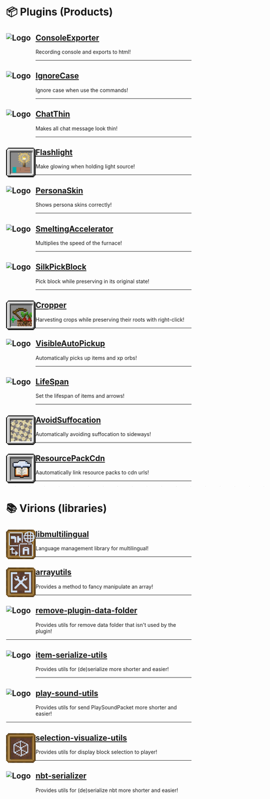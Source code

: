 # :package: Plugins (Products)

<h2>
  <a href="https://github.com/presentkim-pm/ConsoleExporter">
    <img align="left" src="https://raw.githubusercontent.com/presentkim-pm/ConsoleExporter/main/assets/icon.png" alt="Logo" width="80" height="80">
    ConsoleExporter
  </a>
</h2>
<p>Recording console and exports to html!</p>

-----

<h2>
  <a href="https://github.com/presentkim-pm/IgnoreCase">
    <img align="left" src="https://raw.githubusercontent.com/presentkim-pm/IgnoreCase/main/assets/icon.png" alt="Logo" width="80" height="80">
    IgnoreCase
  </a>
</h2>
<p>Ignore case when use the commands!</p>

-----

<h2>
  <a href="https://github.com/presentkim-pm/ChatThin">
    <img align="left" src="https://raw.githubusercontent.com/presentkim-pm/ChatThin/main/assets/icon.png" alt="Logo" width="80" height="80">
    ChatThin
  </a>
</h2>
<p>Makes all chat message look thin!</p>

-----

<h2>
  <a href="https://github.com/presentkim-pm/Flashlight">
    <img align="left" src="https://raw.githubusercontent.com/presentkim-pm/Flashlight/main/assets/icon.png" alt="Logo" width="80" height="80">
    Flashlight
  </a>
</h2>
<p>Make glowing when holding light source!</p>

-----

<h2>
  <a href="https://github.com/presentkim-pm/PersonaSkin">
    <img align="left" src="https://raw.githubusercontent.com/presentkim-pm/PersonaSkin/main/assets/icon.png" alt="Logo" width="80" height="80">
    PersonaSkin
  </a>
</h2>
<p>Shows persona skins correctly!</p>

-----

<h2>
  <a href="https://github.com/presentkim-pm/SmeltingAccelerator">
    <img align="left" src="https://raw.githubusercontent.com/presentkim-pm/SmeltingAccelerator/main/assets/icon.png" alt="Logo" width="80" height="80">
    SmeltingAccelerator
  </a>
</h2>
<p>Multiplies the speed of the furnace!</p>

-----

<h2>
  <a href="https://github.com/presentkim-pm/SilkPickBlock">
    <img align="left" src="https://raw.githubusercontent.com/presentkim-pm/SilkPickBlock/main/assets/icon.png" alt="Logo" width="80" height="80">
    SilkPickBlock
  </a>
</h2>
<p>Pick block while preserving in its original state!</p>

-----

<h2>
  <a href="https://github.com/presentkim-pm/Cropper">
    <img align="left" src="https://raw.githubusercontent.com/presentkim-pm/Cropper/main/assets/icon.png" alt="Logo" width="80" height="80">
    Cropper
  </a>
</h2>
<p>Harvesting crops while preserving their roots with right-click!</p>

-----

<h2>
  <a href="https://github.com/presentkim-pm/VisibleAutoPickup">
    <img align="left" src="https://raw.githubusercontent.com/presentkim-pm/VisibleAutoPickup/main/assets/icon.png" alt="Logo" width="80" height="80">
    VisibleAutoPickup
  </a>
</h2>
<p>Automatically picks up items and xp orbs!</p>

-----

<h2>
  <a href="https://github.com/presentkim-pm/LifeSpan">
    <img align="left" src="https://raw.githubusercontent.com/presentkim-pm/LifeSpan/main/assets/icon.png" alt="Logo" width="80" height="80">
    LifeSpan
  </a>
</h2>
<p>Set the lifespan of items and arrows!</p>

-----

<h2>
  <a href="https://github.com/presentkim-pm/AvoidSuffocation">
    <img align="left" src="https://raw.githubusercontent.com/presentkim-pm/AvoidSuffocation/main/assets/icon.png" alt="Logo" width="80" height="80">
    AvoidSuffocation
  </a>
</h2>
<p>Automatically avoiding suffocation to sideways!</p>

-----

<h2>
  <a href="https://github.com/presentkim-pm/ResourcePackCdn">
    <img align="left" src="https://raw.githubusercontent.com/presentkim-pm/ResourcePackCdn/main/assets/icon.png" alt="Logo" width="80" height="80">
    ResourcePackCdn
  </a>
</h2>
<p>Aautomatically link resource packs to cdn urls!</p>

-----

> > > > > > > > > > > > > > > > > > > > > -----

# :books: Virions (libraries)

<h2>
  <a href="https://github.com/presentkim-pm/libmultilingual">
    <img align="left" src="https://raw.githubusercontent.com/presentkim-pm/libmultilingual/main/assets/icon.png" alt="Logo" width="80" height="80">
    <strong>libmultilingual</strong>
  </a>
</h2>
<p>Language management library for multilingual!</p>

-----

<h2>
  <a href="https://github.com/presentkim-pm/arrayutils">
    <img align="left" src="https://raw.githubusercontent.com/presentkim-pm/arrayutils/main/assets/icon.png" alt="Logo" width="80" height="80">
    <strong>arrayutils</strong>
  </a>
</h2>
<p>Provides a method to fancy manipulate an array!</p>

-----

<h2>
  <a href="https://github.com/presentkim-pm/remove-plugin-data-folder">
    <img align="left" src="https://raw.githubusercontent.com/presentkim-pm/remove-plugin-data-folder/main/assets/icon.png" alt="Logo" width="80" height="80">
    <strong>remove-plugin-data-folder</strong>
  </a>
</h2>
<p>Provides utils for remove data folder that isn't used by the plugin!</p>

-----

<h2>
  <a href="https://github.com/presentkim-pm/item-serialize-utils">
    <img align="left" src="https://raw.githubusercontent.com/presentkim-pm/item-serialize-utils/main/assets/icon.png" alt="Logo" width="80" height="80">
    <strong>item-serialize-utils</strong>
  </a>
</h2>
<p>Provides utils for (de)serialize more shorter and easier!</p>

-----

<h2>
  <a href="https://github.com/presentkim-pm/play-sound-utils">
    <img align="left" src="https://raw.githubusercontent.com/presentkim-pm/play-sound-utils/main/assets/icon.png" alt="Logo" width="80" height="80">
    <strong>play-sound-utils</strong>
  </a>
</h2>
<p>Provides utils for send PlaySoundPacket more shorter and easier!</p>

-----

<h2>
  <a href="https://github.com/presentkim-pm/selection-visualize-utils">
    <img align="left" src="https://raw.githubusercontent.com/presentkim-pm/selection-visualize-utils/main/assets/icon.png" alt="Logo" width="80" height="80">
    <strong>selection-visualize-utils</strong>
  </a>
</h2>
<p>Provides utils for display block selection to player!</p>

-----

<h2>
  <a href="https://github.com/presentkim-pm/nbt-serializer">
    <img align="left" src="https://raw.githubusercontent.com/presentkim-pm/nbt-serializer/main/assets/icon.png" alt="Logo" width="80" height="80">
    <strong>nbt-serializer</strong>
  </a>
</h2>
<p>Provides utils for (de)serialize nbt more shorter and easier!</p>

